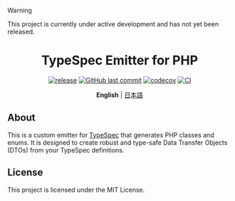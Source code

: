 
> [!WARNING]
> This project is currently under active development and has not yet been released.

<h1 align="center">TypeSpec Emitter for PHP</h1>

<div align="center">

[![release](https://img.shields.io/badge/release-not_yet_released-orange)](https://github.com/picopicos/typespec-emitter-php)
[![GitHub last commit](https://img.shields.io/github/last-commit/picopicos/typespec-emitter-php)](https://github.com/picopicos/typespec-emitter-php/commits/main)
[![codecov](https://codecov.io/gh/picopicos/typespec-emitter-php/graph/badge.svg)](https://codecov.io/gh/picopicos/typespec-emitter-php)
[![CI](https://github.com/picopicos/typespec-emitter-php/actions/workflows/ci.yml/badge.svg)](https://github.com/picopicos/typespec-emitter-php/actions/workflows/ci.yml)

</div>

<p align="center">
  <strong>English</strong> | <a href="https://github.com/picopicos/typespec-emitter-php/blob/main/README.ja.md">日本語</a>
</p>

## About

This is a custom emitter for [TypeSpec](https://typespec.io/) that generates PHP classes and enums. It is designed to create robust and type-safe Data Transfer Objects (DTOs) from your TypeSpec definitions.

## License

This project is licensed under the MIT License.
